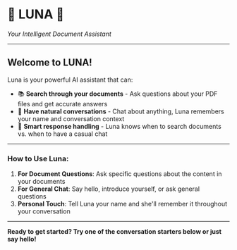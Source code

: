 # 🌟 LUNA 🌟
*Your Intelligent Document Assistant*

---

## Welcome to LUNA!

Luna is your powerful AI assistant that can:

- 📚 **Search through your documents** - Ask questions about your PDF files and get accurate answers
- 💬 **Have natural conversations** - Chat about anything, Luna remembers your name and conversation context
- 🎯 **Smart response handling** - Luna knows when to search documents vs. when to have a casual chat

---

### How to Use Luna:

1. **For Document Questions**: Ask specific questions about the content in your documents
2. **For General Chat**: Say hello, introduce yourself, or ask general questions
3. **Personal Touch**: Tell Luna your name and she'll remember it throughout your conversation

---

**Ready to get started? Try one of the conversation starters below or just say hello!**